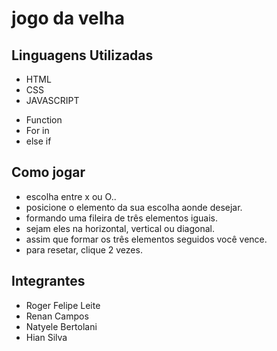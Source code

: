 # jogo da velha 
## Linguagens Utilizadas 
* HTML
* CSS
* JAVASCRIPT
- Function
- For in
- else if
## Como jogar
- escolha entre x ou O..
- posicione o elemento da sua escolha aonde desejar.
- formando uma fileira de três elementos iguais.
- sejam eles na horizontal, vertical ou diagonal.
- assim que formar os três elementos seguidos você vence.
- para resetar, clique 2 vezes.
## Integrantes
- Roger Felipe Leite
- Renan Campos
- Natyele Bertolani
- Hian Silva 


